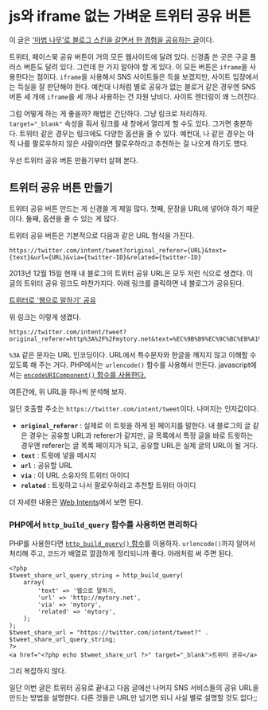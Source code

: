 # js와 iframe 없는 가벼운 트위터 공유 버튼

이 글은 ['마법 나무'로 블로그 스킨을 갈면서 한 경험을 공유하는 글](http://mytory.net/?tag=%eb%a7%88%eb%b2%95-%eb%82%98%eb%ac%b4-%ed%85%8c%eb%a7%88)이다.

트위터, 페이스북 공유 버튼이 거의 모든 웹사이트에 달려 있다. 신경좀 쓴 곳은 구글 플러스 버튼도 달려 있다. 그런데 한 가지 알아야 할 게 있다. 이 모든 버튼은 `iframe`을 사용한다는 점이다. `iframe`을 사용해서 SNS 사이트들은 득을 보겠지만, 사이트 입장에서는 득실을 잘 판단해야 한다. 예컨대 나처럼 별로 공유가 없는 블로거 같은 경우엔 SNS 버튼 세 개에 `iframe`을 세 개나 사용하는 건 자원 낭비다. 사이트 렌더링이 꽤 느려진다.

그럼 어떻게 하는 게 좋을까? 해법은 간단하다. 그냥 링크로 처리하자. `target="_blank"` 속성을 줘서 링크를 새 창에서 열리게 할 수도 있다. 그거면 충분하다. 트위터 같은 경우는 링크에도 다양한 옵션을 줄 수 있다. 예컨대, 나 같은 경우는 아직 나를 팔로우하지 않은 사람이라면 팔로우하라고 추천하는 걸 나오게 하기도 했다. 

우선 트위터 공유 버튼 만들기부터 살펴 본다.

## 트위터 공유 버튼 만들기 ##

트위터 공유 버튼 만드는 게 신경쓸 게 제일 많다. 첫째, 문장을 URL에 넣어야 하기 때문이다. 둘째, 옵션을 줄 수 있는 게 많다.

트위터 공유 버튼은 기본적으로 다음과 같은 URL 형식을 가진다.

	https://twitter.com/intent/tweet?original_referer={URL}&text={text}&url={URL}&via={twitter-ID}&related={twitter-ID}

2013년 12월 15일 현재 내 블로그의 트위터 공유 URL은 모두 저런 식으로 생겼다. 이 글의 트위터 공유 링크도 마찬가지다. 아래 링크를 클릭하면 내 블로그가 공유된다.

[트위터로 '웹으로 말하기' 공유](https://twitter.com/intent/tweet?original_referer=http%3A%2F%2Fmytory.net&text=%EC%9B%B9%EC%9C%BC%EB%A1%9C%20%EB%A7%90%ED%95%98%EA%B8%B0&url=http%3A%2F%2Fmytory.net&via=mytory&related=mytory)

위 링크는 이렇게 생겼다.

	https://twitter.com/intent/tweet?original_referer=http%3A%2F%2Fmytory.net&text=%EC%9B%B9%EC%9C%BC%EB%A1%9C%20%EB%A7%90%ED%95%98%EA%B8%B0&url=http%3A%2F%2Fmytory.net&via=mytory&related=mytory

`%3A` 같은 문자는 URL 인코딩이다. URL에서 특수문자와 한글을 깨지지 않고 이해할 수 있도록 해 주는 거다. PHP에서는 `urlencode()` 함수를 사용해서 만든다. javascript에서는 [`encodeURIComponent()` 함수를 사용한다.](http://xkr.us/articles/javascript/encode-compare/)

여튼간에, 위 URL을 하나씩 분석해 보자.

일단 호출할 주소는 `https://twitter.com/intent/tweet`이다. 나머지는 인자값이다.

* __`original_referer`__ : 실제로 이 트윗을 하게 된 페이지를 말한다. 내 블로그의 글 같은 경우는 공유할 URL과 referer가 같지만, 글 목록에서 특정 글을 바로 트윗하는 경우엔 referer는 글 목록 페이지가 되고, 공유할 URL은 실제 글의 URL이 될 거다.
* __`text`__ : 트윗에 넣을 메시지
* __`url`__ : 공유할 URL
* __`via`__ : 이 URL 소유자의 트위터 아이디
* __`related`__ : 트윗하고 나서 팔로우하라고 추천할 트위터 아이디

더 자세한 내용은 [Web Intents](https://dev.twitter.com/docs/intents)에서 보면 된다. 

### PHP에서 `http_build_query` 함수를 사용하면 편리하다

PHP를 사용한다면 [`http_build_query()` 함수](http://www.php.net/http_build_query)를 이용하자. `urlencode()`까지 알어서 처리해 주고, 코드가 배열로 깔끔하게 정리되니까 좋다. 아래처럼 써 주면 된다.

	<?php
	$tweet_share_url_query_string = http_build_query(
		array(
			'text' => '웹으로 말하기,
			'url' => 'http://mytory.net',
			'via' => 'mytory',
			'related' => 'mytory',
		);
	);
	$tweet_share_url = "https://twitter.com/intent/tweet?" . $tweet_share_url_query_string;
	?>
	<a href="<?php echo $tweet_share_url ?>" target="_blank">트위터 공유</a>

그리 복잡하지 않다.

일단 이번 글은 트위터 공유로 끝내고 다음 글에선 나머지 SNS 서비스들의 공유 URL을 만드는 방법을 설명한다. 다른 것들은 URL만 넘기면 되니 사실 별로 설명할 것도 없다;;
